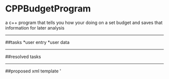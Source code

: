 # CPPBudgetProgram
a c++ program that tells you how your doing on a set budget and saves that information for later analysis
***
##tasks
*user entry
*user data


***
##resolved tasks

***
##proposed xml template
'
